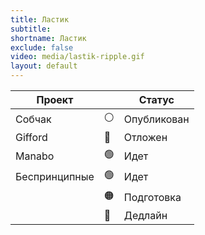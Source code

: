 ```yaml
---
title: Ластик
subtitle:
shortname: Ластик
exclude: false
video: media/lastik-ripple.gif
layout: default
---
```


|Проект||Статус|
|-|-|-|
|Собчак|⚪|Опубликован|
|Gifford|🔵|Отложен|
|Manabo|🟢|Идет|
|Беспринципные|🟢|Идет|
||🟠|Подготовка|
||🔴|Дедлайн|
